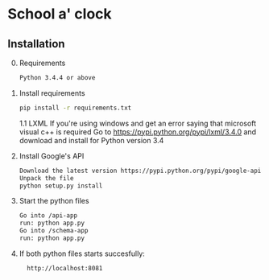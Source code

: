 # School a' clock

## Installation


0. Requirements
    ```bash
    Python 3.4.4 or above
    ```

1. Install requirements

    ```bash
    pip install -r requirements.txt
    ```
    1.1 LXML
    If you're using windows and get an error saying that microsoft visual c++ is required
    Go to https://pypi.python.org/pypi/lxml/3.4.0 and download and install for Python version 3.4

2. Install Google's API

    ```bash
    Download the latest version https://pypi.python.org/pypi/google-api-python-client/
    Unpack the file
    python setup.py install
    ```

3. Start the python files

    ```bash
    Go into /api-app
    run: python app.py
    Go into /schema-app
    run: python app.py
    ```

4. If both python files starts succesfully:

    ```bash
      http://localhost:8081
    ```
